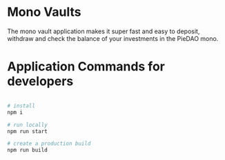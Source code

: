 # Mono Vaults

The mono vault application makes it super fast and easy to deposit, withdraw and check the balance of your investments in the PieDAO mono.

# Application Commands for developers

```sh

# install
npm i

# run locally
npm run start

# create a production build
npm run build
```
